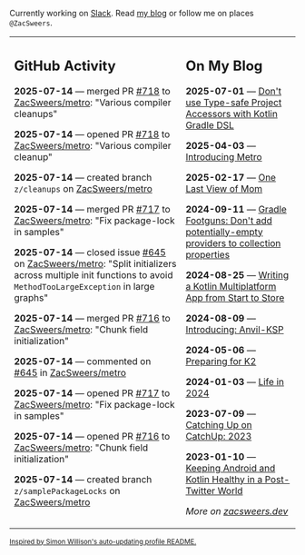 Currently working on [Slack](https://slack.com/). Read [my blog](https://zacsweers.dev/) or follow me on places `@ZacSweers`.

<table><tr><td valign="top" width="60%">

## GitHub Activity
<!-- githubActivity starts -->
**2025-07-14** — merged PR [#718](https://github.com/ZacSweers/metro/pull/718) to [ZacSweers/metro](https://github.com/ZacSweers/metro): "Various compiler cleanups"

**2025-07-14** — opened PR [#718](https://github.com/ZacSweers/metro/pull/718) to [ZacSweers/metro](https://github.com/ZacSweers/metro): "Various compiler cleanup"

**2025-07-14** — created branch `z/cleanups` on [ZacSweers/metro](https://github.com/ZacSweers/metro)

**2025-07-14** — merged PR [#717](https://github.com/ZacSweers/metro/pull/717) to [ZacSweers/metro](https://github.com/ZacSweers/metro): "Fix package-lock in samples"

**2025-07-14** — closed issue [#645](https://github.com/ZacSweers/metro/issues/645) on [ZacSweers/metro](https://github.com/ZacSweers/metro): "Split initializers across multiple init functions to avoid `MethodTooLargeException` in large graphs"

**2025-07-14** — merged PR [#716](https://github.com/ZacSweers/metro/pull/716) to [ZacSweers/metro](https://github.com/ZacSweers/metro): "Chunk field initialization"

**2025-07-14** — commented on [#645](https://github.com/ZacSweers/metro/issues/645#issuecomment-3071320197) in [ZacSweers/metro](https://github.com/ZacSweers/metro)

**2025-07-14** — opened PR [#717](https://github.com/ZacSweers/metro/pull/717) to [ZacSweers/metro](https://github.com/ZacSweers/metro): "Fix package-lock in samples"

**2025-07-14** — opened PR [#716](https://github.com/ZacSweers/metro/pull/716) to [ZacSweers/metro](https://github.com/ZacSweers/metro): "Chunk field initialization"

**2025-07-14** — created branch `z/samplePackageLocks` on [ZacSweers/metro](https://github.com/ZacSweers/metro)
<!-- githubActivity ends -->
</td><td valign="top" width="40%">

## On My Blog
<!-- blog starts -->
**2025-07-01** — [Don't use Type-safe Project Accessors with Kotlin Gradle DSL](https://www.zacsweers.dev/dont-use-type-safe-project-accessors-with-kotlin-gradle-dsl/)

**2025-04-03** — [Introducing Metro](https://www.zacsweers.dev/introducing-metro/)

**2025-02-17** — [One Last View of Mom](https://www.zacsweers.dev/one-last-view-of-mom/)

**2024-09-11** — [Gradle Footguns: Don't add potentially-empty providers to collection properties](https://www.zacsweers.dev/gradle-footgun-adding-empty-providers-to-collection-properties/)

**2024-08-25** — [Writing a Kotlin Multiplatform App from Start to Store](https://www.zacsweers.dev/writing-a-kotlin-multiplatform-app-from-start-to-store/)

**2024-08-09** — [Introducing: Anvil-KSP](https://www.zacsweers.dev/introducing-anvil-ksp/)

**2024-05-06** — [Preparing for K2](https://www.zacsweers.dev/preparing-for-k2/)

**2024-01-03** — [Life in 2024](https://www.zacsweers.dev/life-in-2024/)

**2023-07-09** — [Catching Up on CatchUp: 2023](https://www.zacsweers.dev/catching-up-on-catchup-2023/)

**2023-01-10** — [Keeping Android and Kotlin Healthy in a Post-Twitter World](https://www.zacsweers.dev/keeping-android-healthy/)
<!-- blog ends -->
_More on [zacsweers.dev](https://zacsweers.dev/)_
</td></tr></table>

<sub><a href="https://simonwillison.net/2020/Jul/10/self-updating-profile-readme/">Inspired by Simon Willison's auto-updating profile README.</a></sub>